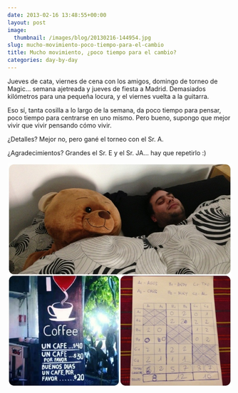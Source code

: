 ```yaml
---
date: 2013-02-16 13:48:55+00:00
layout: post
image:
  thumbnail: /images/blog/20130216-144954.jpg
slug: mucho-movimiento-poco-tiempo-para-el-cambio
title: Mucho movimiento, ¿poco tiempo para el cambio?
categories: day-by-day
---
```


Jueves de cata, viernes de cena con los amigos, domingo de torneo de Magic... semana ajetreada y jueves de fiesta a Madrid. Demasiados kilómetros para una pequeña locura, y el viernes vuelta a la guitarra.

Eso sí, tanta cosilla a lo largo de la semana, da poco tiempo para pensar, poco tiempo para centrarse en uno mismo. Pero bueno, supongo que mejor vivir que vivir pensando cómo vivir.

¿Detalles? Mejor no, pero gané el torneo con el Sr. A.

¿Agradecimientos? Grandes el Sr. E y el Sr. JA... hay que repetirlo :)  
  
[![20130216-144954.jpg](/images/blog/20130216-144954.jpg)](/images/blog/20130216-144954.jpg)
